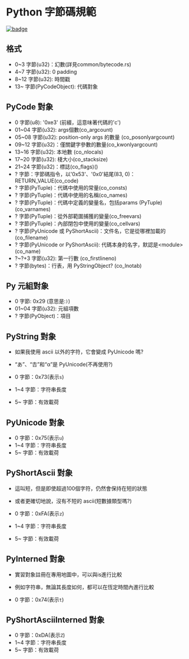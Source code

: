 # Python 字節碼規範

[![badge](https://img.shields.io/endpoint.svg?url=https%3A%2F%2Fgezf7g7pd5.execute-api.ap-northeast-1.amazonaws.com%2Fdefault%2Fsource_up_to_date%3Fowner%3Derg-lang%26repos%3Derg%26ref%3Dmain%26path%3Ddoc/EN/python/bytecode_specification.md%26commit_hash%3D9f6a4a43fcf7e4f58cabe6e5a7546820fd9f5ff4)](https://gezf7g7pd5.execute-api.ap-northeast-1.amazonaws.com/default/source_up_to_date?owner=erg-lang&repos=erg&ref=main&path=doc/EN/python/bytecode_specification.md&commit_hash=9f6a4a43fcf7e4f58cabe6e5a7546820fd9f5ff4)


## 格式

* 0~3   字節(u32)：幻數(詳見common/bytecode.rs)
* 4~7   字節(u32): 0 padding
* 8~12  字節(u32): 時間戳
* 13~   字節(PyCodeObject): 代碼對象

## PyCode 對象

* 0     字節(u8): '0xe3' (前綴，這意味著代碼的'c')
* 01~04 字節(u32): args個數(co_argcount)
* 05~08 字節(u32): position-only args 的數量 (co_posonlyargcount)
* 09~12 字節(u32)：僅關鍵字參數的數量(co_kwonlyargcount)
* 13~16 字節(u32): 本地數 (co_nlocals)
* 17~20 字節(u32): 棧大小(co_stacksize)
* 21~24 字節(u32)：標誌(co_flags)()
* ?     字節：字節碼指令，以'0x53'、'0x0'結尾(83, 0)：RETURN_VALUE(co_code)
* ?     字節(PyTuple)：代碼中使用的常量(co_consts)
* ?     字節(PyTuple)：代碼中使用的名稱(co_names)
* ?     字節(PyTuple)：代碼中定義的變量名，包括params (PyTuple) (co_varnames)
* ?     字節(PyTuple)：從外部範圍捕獲的變量(co_freevars)
* ?     字節(PyTuple)：內部閉包中使用的變量(co_cellvars)
* ?     字節(PyUnicode 或 PyShortAscii)：文件名，它是從哪裡加載的(co_filename)
* ?     字節(PyUnicode or PyShortAscii): 代碼本身的名字，默認是\<module\> (co_name)
* ?~?+3 字節(u32): 第一行數 (co_firstlineno)
* ?     字節(bytes)：行表，用 PyStringObject? (co_lnotab)

## Py 元組對象

* 0     字節: 0x29 (意思是:`)`)
* 01~04 字節(u32): 元組項數
* ?     字節(PyObject)：項目

## PyString 對象

* 如果我使用 ascii 以外的字符，它會變成 PyUnicode 嗎?
* “あ”、“𠮷”和“α”是 PyUnicode(不再使用?)

* 0     字節：0x73(表示`s`)
* 1~4   字節：字符串長度
* 5~    字節：有效載荷

## PyUnicode 對象

* 0     字節：0x75(表示`u`)
* 1~4   字節：字符串長度
* 5~    字節：有效載荷

## PyShortAscii 對象

* 這叫短，但是即使超過100個字符，仍然會保持在短的狀態
* 或者更確切地說，沒有不短的 ascii(短數據類型嗎?)

* 0     字節：0xFA(表示`z`)
* 1~4   字節：字符串長度
* 5~    字節：有效載荷

## PyInterned 對象

* 實習對象註冊在專用地圖中，可以與is進行比較
* 例如字符串，無論其長度如何，都可以在恆定時間內進行比較

* 0     字節：0x74(表示`t`)

## PyShortAsciiInterned 對象

* 0     字節：0xDA(表示`Z`)
* 1~4   字節：字符串長度
* 5~    字節：有效載荷